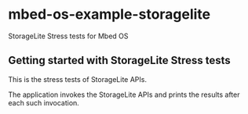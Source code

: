# mbed-os-example-storagelite

StorageLite Stress tests for Mbed OS

## Getting started with StorageLite Stress tests ##

This is the stress tests of StorageLite APIs.

The application invokes the StorageLite APIs and prints the results after each such invocation. 

